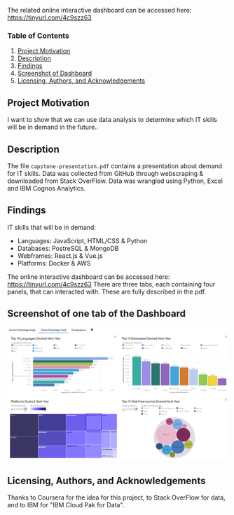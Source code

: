 The related online interactive dashboard can be accessed here: https://tinyurl.com/4c9szz63
### Table of Contents

1. [Project Motivation](#motivation)
2. [Description](#files)
3. [Findings](#findings)
4. [Screenshot of Dashboard](#screenshot)
5. [Licensing, Authors, and Acknowledgements](#licensing)

## Project Motivation<a name="motivation"></a>

I want to show that we can use data analysis to determine which IT skills will be in demand in the future..



## Description <a name="files"></a>

The file `capstone-presentation.pdf` contains a presentation about demand for IT skills.
Data was collected from GitHub through webscraping & downloaded from Stack OverFlow.
Data was wrangled using Python, Excel and IBM Cognos Analytics.


## Findings <a name="findings"></a>

IT skills that will be in demand:
- Languages: JavaScript, HTML/CSS & Python
- Databases: PostreSQL & MongoDB
- Webframes: React.js & Vue.js
- Platforms: Docker & AWS

The online interactive dashboard can be accessed here:
https://tinyurl.com/4c9szz63
There are three tabs, each containing four panels, that can interacted with. 
These are fully described in the pdf.

## Screenshot of one tab of the Dashboard <a name="screenshot"></a>
<p align="center">
  <img src="dashboard-tab2-screenshot.png" />
</p>

## Licensing, Authors, and Acknowledgements <a name="licensing"></a>
Thanks to Coursera for the idea for this project, to Stack OverFlow for data, and to IBM for "IBM Cloud Pak for Data".
